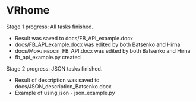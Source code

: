 # VRhome

Stage 1 progress:
   All tasks finished.
   - Result was saved to docs/FB_API_example.docx
   - docs/FB_API_example.docx was edited by both Batsenko and Hirna
   - docs/Можливостi_FB_API.docx was edited by both Batsenko and Hirna
   - fb_api_example.py created

Stage 2 progress:
   JSON tasks finished.
   - Result of description was saved to docs/JSON_description_Batsenko.docx
   - Example of using json - json_example.py
